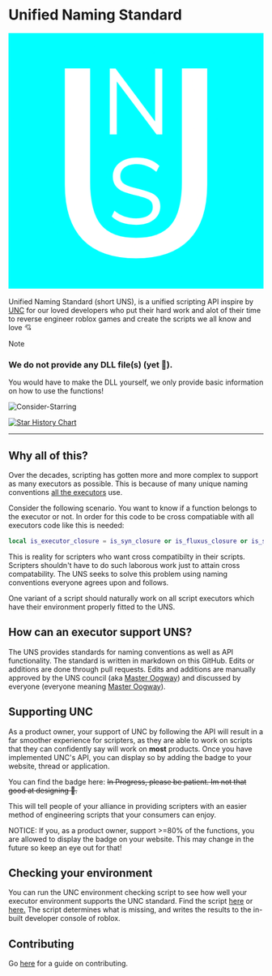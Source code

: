 # Unified Naming Standard

<p align="center">
  <img src="images/logo.webp" onload="if (new Date().getMonth() === 3 && new Date().getDate() === 1) { this.src = 'images/logo_april_fools.webp'; }" />
</p>

Unified Naming Standard (short UNS), is a unified scripting API inspire by [UNC](https://github.com/unified-naming-convention/NamingStandard) for our loved developers who put their hard work and alot of their time to reverse engineer roblox games and create the scripts we all know and love 💘

> [!NOTE]
> ### We do not provide any DLL file(s) (yet 👀).
> You would have to make the DLL yourself, we only provide basic information on how to use the functions!

![Consider-Starring](https://img.shields.io/badge/consider%20giving%20this%20repo%20a-%20star%21-FFBF00)

<a href="https://star-history.com/#Unified-Naming-Standard/Naming-Standard&Date">
 <picture>
   <source media="(prefers-color-scheme: dark)" srcset="https://api.star-history.com/svg?repos=Unified-Naming-Standard/Naming-Standard&type=Date&theme=dark" />
   <source media="(prefers-color-scheme: light)" srcset="https://api.star-history.com/svg?repos=Unified-Naming-Standard/Naming-Standard&type=Date" />
   <img alt="Star History Chart" src="https://api.star-history.com/svg?repos=Unified-Naming-Standard/Naming-Standard&type=Date" />
 </picture>
</a>

---

## Why all of this?
Over the decades, scripting has gotten more and more complex to support as many executors as possible. This is because of many unique naming conventions [all the executors](https://github.com/luau/Executor-API-Docs/blob/master/Full-Executor-List) use.

Consider the following scenario. You want to know if a function belongs to the executor or not. In order for this code to be cross compatiable with all executors code like this is needed:
```lua
local is_executor_closure = is_syn_closure or is_fluxus_closure or is_sentinel_closure or is_krnl_closure or is_proto_closure or is_calamari_closure or is_electron_closure or is_elysian_closure or is_valyse_closure or is_sona_closure or is_oxygen_closure or is_krampus_closure or is_sirhut_closure or is_arceus_closure or is_codex_closure or is_wave_closure
```
This is reality for scripters who want cross compatibilty in their scripts. Scripters shouldn't have to do such laborous work just to attain cross compatability. The UNS seeks to solve this problem using naming conventions everyone agrees upon and follows.

One variant of a script should naturally work on all script executors which have their environment properly fitted to the UNS. 

## How can an executor support UNS?
The UNS provides standards for naming conventions as well as API functionality. The standard is written in markdown on this GitHub. Edits or additions are done through pull requests. Edits and additions are manually approved by the UNS council (aka [Master Oogway](https://discord.com/users/830031741225009203)) and discussed by everyone (everyone meaning [Master Oogway](https://discord.com/users/830031741225009203)).

## Supporting UNC
As a product owner, your support of UNC by following the API will result in a far smoother experience for scripters, as they are able to work on scripts that they can confidently say will work on **most** products. Once you have implemented UNC's API, you can display so by adding the badge to your website, thread or application.

You can find the badge here: ~~In Progress, please be patient. Im not that good at designing 🥴.~~

This will tell people of your alliance in providing scripters with an easier method of engineering scripts that your consumers can enjoy.

NOTICE: If you, as a product owner, support >=80% of the functions, you are allowed to display the badge on your website. This may change in the future so keep an eye out for that!

## Checking your environment

You can run the UNC environment checking script to see how well your executor environment supports the UNC standard. Find the script [here](EnvCheck.luau) or [here.](EnvCheck.luau) The script determines what is missing, and writes the results to the in-built developer console of roblox.

## Contributing
Go [here](CONTRIBUTING.md) for a guide on contributing.